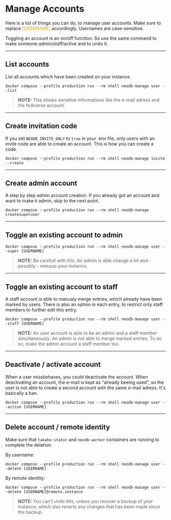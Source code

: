 # **Manage Accounts**
Here is a list of things you can do, to manage user accounts. Make sure to replace <span style="color:orange">[USERNAME]</span> accordingly. Usernames are case-sensitive.

Toggling an account is an on/off function. So use the same command to make someone admin/staff/active and to undo it.

---

## **List accounts**
List all accounts which have been created on your instance.
```
docker compose --profile production run --rm shell neodb-manage user --list
```
> **NOTE:** This shows sensitive informations like the e-mail adress and the fediverse account.

---

## **Create invitation code**
If you set `NEODB_INVITE_ONLY` to `true` in your .env file, only users with an invite code are able to create an account. This is how you can create a code.
```
docker compose --profile production run --rm shell neodb-manage invite --create
```


---

## **Create admin account**
A step by step admin account creation. If you already got an account and want to make it admin, skip to the next point.
```
docker compose --profile production run --rm shell neodb-manage createsuperuser
```

---

## **Toggle an existing account to admin**
```
docker compose --profile production run --rm shell neodb-manage user --super [USERNAME]
```
> **NOTE:** Be carefull with this. An admin is able change a lot and - possibly - messup your instance.

---

## **Toggle an existing account to staff**
A staff account is able to manualy merge entries, which already have been marked by users. There is also an option in each entry, to restrict only staff members to further edit this entry.
```
docker compose --profile production run --rm shell neodb-manage user --staff [USERNAME]
```
> **NOTE:** An user account is able to be an admin and a staff member simultaneously. An admin is not able to merge marked entries. To do so, make the admin account a staff member too.

---

## **Deactivate / activate account**
When a user missbehaves, you could deactivate the account. When deactivating an account, the e-mail is kept as "already beeing used", so the user is not able to create a second account with the same e-mail adress. It's basically a ban.
```
docker compose --profile production run --rm shell neodb-manage user --active [USERNAME]
```

---

## **Delete account / remote identity**
Make sure that `takahe-stator` and `neodb-worker` containers are running to complete the deletion.

By username:
```
docker compose --profile production run --rm shell neodb-manage user --delete [USERNAME]
```
By remote identity:
```
docker compose --profile production run --rm shell neodb-manage user --delete [USERNAME]@remote.instance
```
> **NOTE:** You can't undo this, unless you recover a backup of your instance, which also reverts any changes that has been made since the backup.

<br>
